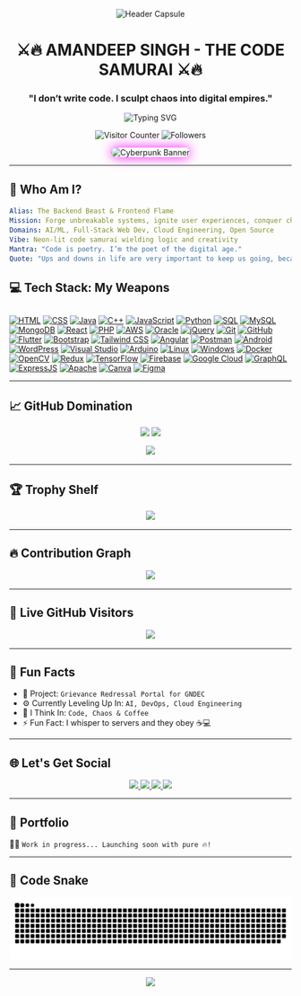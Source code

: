 <p align="center">
  <img src="https://capsule-render.vercel.app/api?type=waving&color=gradient&height=200&section=header&text=Amandeep%20Singh&fontSize=60&fontAlignY=40&desc=Code.%20Dominate.%20Repeat.&descAlignY=60&animation=fadeIn" alt="Header Capsule" />
</p>

<h1 align="center">⚔️🔥 AMANDEEP SINGH - THE CODE SAMURAI ⚔️🔥</h1>
<h3 align="center">"I don’t write code. I sculpt chaos into digital empires."</h3>

<p align="center">
  <img src="https://readme-typing-svg.herokuapp.com?font=Fira+Code&size=22&pause=1000&color=E22FE4&center=true&width=650&height=40&lines=Hi+👋+I'm+Amandeep+Singh;Full-Stack+Web+Developer+⚙️+%7C+AI+Explorer+🤖;Open+Source+Contributor+🌐+%7C+Dark+Theme+Devotee+🌑;Crafting+Futuristic+UIs+%26+Intelligent+Backends" alt="Typing SVG" />
</p>


<p align="center">
  <img src="https://komarev.com/ghpvc/?username=amandeep-singh&label=👁️‍🗨️%20Profile%20Views&color=blueviolet&style=for-the-badge" alt="Visitor Counter" />
  <img src="https://img.shields.io/github/followers/amandeep-singh?label=Followers&style=social" alt="Followers" />
</p>

<p align="center">
  <img src="https://raw.githubusercontent.com/7oSkaaa/7oSkaaa/refs/heads/main/Images/about_me.gif" alt="Cyberpunk Banner" style="max-width: 100%; border-radius: 12px; box-shadow: 0 0 20px #FF00FF;" />
</p>

---

## 🧠 Who Am I?

```yaml
Alias: The Backend Beast & Frontend Flame
Mission: Forge unbreakable systems, ignite user experiences, conquer chaos
Domains: AI/ML, Full-Stack Web Dev, Cloud Engineering, Open Source
Vibe: Neon-lit code samurai wielding logic and creativity
Mantra: "Code is poetry. I’m the poet of the digital age."
Quote: "Ups and downs in life are very important to keep us going, because a straight line even in an ECG means we are not alive." — Ratan Tata
```

## 💻 Tech Stack: My Weapons

<h2 align="left"></h2>
<p align="left">
  <a href="https://www.w3schools.com/html/" target="_blank"><img src="https://img.icons8.com/color/48/html-5--v1.png" alt="HTML" /></a>
  <a href="https://www.w3schools.com/css/" target="_blank"><img src="https://img.icons8.com/color/48/css3.png" alt="CSS" /></a>
  <a href="https://www.w3schools.com/java/" target="_blank"><img src="https://img.icons8.com/color/48/java-coffee-cup-logo.png" alt="Java" /></a>
  <a href="https://www.w3schools.com/cpp/" target="_blank"><img src="https://img.icons8.com/color/48/c-plus-plus-logo.png" alt="C++" /></a>
  <a href="https://www.w3schools.com/js/" target="_blank"><img src="https://img.icons8.com/color/48/javascript.png" alt="JavaScript" /></a>
  <a href="https://www.w3schools.com/python/" target="_blank"><img src="https://img.icons8.com/color/48/python.png" alt="Python" /></a>
  <a href="https://www.w3schools.com/sql/" target="_blank"><img src="https://img.icons8.com/ios-filled/50/4a90e2/sql.png" alt="SQL" /></a>
  <a href="https://www.w3schools.com/mysql/" target="_blank"><img src="https://img.icons8.com/color/48/mysql-logo.png" alt="MySQL" /></a>
  <a href="https://www.mongodb.com/docs/" target="_blank"><img src="https://img.icons8.com/color/48/mongodb.png" alt="MongoDB" /></a>
  <a href="https://reactjs.org/docs/getting-started.html" target="_blank"><img src="https://img.icons8.com/color/48/react-native.png" alt="React" /></a>
  <a href="https://www.w3schools.com/php/" target="_blank"><img src="https://img.icons8.com/officel/48/php-logo.png" alt="PHP" /></a>
  <a href="https://aws.amazon.com/documentation/" target="_blank"><img src="https://img.icons8.com/color/48/amazon-web-services.png" alt="AWS" /></a>
  <a href="https://docs.oracle.com/en/" target="_blank"><img src="https://img.icons8.com/color/48/oracle-logo.png" alt="Oracle" /></a>
  <a href="https://www.w3schools.com/jquery/" target="_blank"><img src="https://img.icons8.com/ios-filled/50/117A65/jquery.png" alt="jQuery" /></a>
  <a href="https://git-scm.com/doc" target="_blank"><img src="https://img.icons8.com/color/48/git.png" alt="Git" /></a>
  <a href="https://docs.github.com/en" target="_blank"><img src="https://img.icons8.com/glyph-neue/48/github.png" alt="GitHub" /></a>
  <a href="https://docs.flutter.dev/" target="_blank"><img src="https://img.icons8.com/color/48/flutter.png" alt="Flutter" /></a>
  <a href="https://getbootstrap.com/docs/" target="_blank"><img src="https://img.icons8.com/color/48/bootstrap.png" alt="Bootstrap" /></a>
  <a href="https://tailwindcss.com/docs/" target="_blank"><img src="https://img.icons8.com/color/48/tailwindcss.png" alt="Tailwind CSS" /></a>
  <a href="https://angular.io/docs" target="_blank"><img src="https://img.icons8.com/color/48/angularjs.png" alt="Angular" /></a>
  <a href="https://www.postman.com/docs/" target="_blank"><img src="https://img.icons8.com/external-tal-revivo-color-tal-revivo/48/external-postman-is-the-only-complete-api-development-environment-logo-color-tal-revivo.png" alt="Postman" /></a>
  <a href="https://www.android.com/" target="_blank"><img src="https://img.icons8.com/color/48/android-os.png" alt="Android" /></a>
  <a href="https://wordpress.org/support/" target="_blank"><img src="https://img.icons8.com/color/48/wordpress.png" alt="WordPress" /></a>
  <a href="https://visualstudio.microsoft.com/docs/" target="_blank"><img src="https://img.icons8.com/color/48/visual-studio.png" alt="Visual Studio" /></a>
  <a href="https://www.arduino.cc/en/Guide" target="_blank"><img src="https://img.icons8.com/color/48/arduino.png" alt="Arduino" /></a>
  <a href="https://ubuntu.com/tutorials" target="_blank"><img src="https://img.icons8.com/color/48/linux.png" alt="Linux" /></a>
  <a href="https://www.microsoft.com/en-us/windows" target="_blank"><img src="https://img.icons8.com/color/48/windows-10.png" alt="Windows" /></a>
  <a href="https://docs.docker.com/" target="_blank"><img src="https://img.icons8.com/color/48/docker.png" alt="Docker" /></a>
  <a href="https://opencv.org/about/" target="_blank"><img src="https://img.icons8.com/color/48/opencv.png" alt="OpenCV" /></a>
  <a href="https://redux.js.org/introduction/getting-started" target="_blank"><img src="https://img.icons8.com/color/48/redux.png" alt="Redux" /></a>
  <a href="https://www.tensorflow.org/tutorials" target="_blank"><img src="https://img.icons8.com/color/48/tensorflow.png" alt="TensorFlow" /></a>
  <a href="https://firebase.google.com/docs" target="_blank"><img src="https://img.icons8.com/color/48/firebase.png" alt="Firebase" /></a>
  <a href="https://cloud.google.com/docs" target="_blank"><img src="https://img.icons8.com/color/48/google-cloud.png" alt="Google Cloud" /></a>
  <a href="https://graphql.org/learn/" target="_blank"><img src="https://img.icons8.com/color/48/graphql.png" alt="GraphQL" /></a>
  <a href="https://expressjs.com/" target="_blank"><img src="https://img.icons8.com/ios/50/express-js.png" alt="ExpressJS" /></a>
  <a href="https://www.apachefriends.org/" target="_blank"><img src="https://img.icons8.com/color/48/apache.png" alt="Apache" /></a>
  <a href="https://www.canva.com/designschool/" target="_blank"><img src="https://img.icons8.com/color/48/canva.png" alt="Canva" /></a>
  <a href="https://www.figma.com/learn/" target="_blank"><img src="https://img.icons8.com/color/48/figma.png" alt="Figma" /></a>
</p>

---

## 📈 GitHub Domination

<p align="center">
  <img src="https://github-readme-stats.vercel.app/api?username=amandeep-singh&show_icons=true&theme=tokyonight&rank_icon=github&custom_title=Amandeep's%20GitHub%20Power" height="150" />
  <img src="https://streak-stats.demolab.com?user=amandeep-singh&theme=tokyonight&hide_border=true" height="150" />
</p>

<p align="center">
  <img src="https://github-readme-stats.vercel.app/api/top-langs/?username=amandeep-singh&layout=compact&theme=tokyonight&langs_count=10&hide=java" height="150" />
</p>

---

## 🏆 Trophy Shelf

<p align="center">
  <img src="https://github-profile-trophy.vercel.app/?username=amandeep-singh&theme=radical&no-bg=true&row=1&margin-w=10" />
</p>

---

## 🔥 Contribution Graph

<p align="center">
  <img src="https://github-readme-activity-graph.vercel.app/graph?username=amandeep-singh&theme=react-dark" />
</p>

---

## 🎯 Live GitHub Visitors

<p align="center">
  <img src="https://komarev.com/ghpvc/?username=amandeep-singh&label=👀%20Profile%20Views&color=blueviolet&style=for-the-badge" />
</p>

---

## 🤖 Fun Facts

- 🔭 Project: `Grievance Redressal Portal for GNDEC`
- ⚙️ Currently Leveling Up In: `AI, DevOps, Cloud Engineering`
- 🧠 I Think In: `Code, Chaos & Coffee`
- ⚡ Fun Fact: I whisper to servers and they obey ☕💻

---

## 🌐 Let's Get Social

<p align="center">
  <a href="https://www.linkedin.com/in/amandeep-singh-991bb1254/">
    <img src="https://img.shields.io/badge/LinkedIn-%230077B5.svg?&style=for-the-badge&logo=linkedin&logoColor=white" />
  </a>
  <a href="https://www.instagram.com/official.amn_79/">
    <img src="https://img.shields.io/badge/Instagram-%23E4405F.svg?&style=for-the-badge&logo=instagram&logoColor=white" />
  </a>
  <a href="mailto:official.amn79@gmail.com">
    <img src="https://img.shields.io/badge/Gmail-D14836?style=for-the-badge&logo=gmail&logoColor=white" />
  </a>
  <a href="https://github.com/amandeep-singh">
    <img src="https://img.shields.io/badge/GitHub-100000?style=for-the-badge&logo=github&logoColor=white" />
  </a>
</p>

---

## 🚧 Portfolio

👷‍♂️ `Work in progress... Launching soon with pure 🔥!`

---

## 🐍 Code Snake

<p align="center">
  <img src="https://raw.githubusercontent.com/platane/snk/output/github-contribution-grid-snake-dark.svg" alt="Snake animation" />
</p>

---



<p align="center">
  <img src="https://capsule-render.vercel.app/api?type=waving&color=gradient&height=160&section=footer" />
</p>
